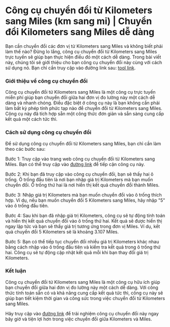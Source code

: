 Công cụ chuyển đổi từ Kilometers sang Miles (km sang mi) | Chuyển đổi Kilometers sang Miles dễ dàng
===================================================================================================

Bạn cần chuyển đổi các đơn vị từ Kilometers sang Miles và không biết phải làm thế nào? Đừng lo lắng, công cụ chuyển đổi từ Kilometers sang Miles trực tuyến sẽ giúp bạn thực hiện điều đó một cách dễ dàng. Trong bài viết này, chúng tôi sẽ giới thiệu cho bạn công cụ chuyển đổi này cùng với cách sử dụng nó. Bạn chỉ cần truy cập vào đường link sau: [tool link](https://www.onlinecalculatorsfree.com/vi/convert/km-to-mile.html).

###  Giới thiệu về công cụ chuyển đổi 

Công cụ chuyển đổi từ Kilometers sang Miles là một công cụ trực tuyến miễn phí giúp bạn chuyển đổi giữa hai đơn vị đo lường này một cách dễ dàng và nhanh chóng. Điều đặc biệt ở công cụ này là bạn không cần phải làm bất kỳ phép tính phức tạp nào để chuyển đổi từ Kilometers sang Miles. Công cụ này đã tích hợp sẵn một công thức đơn giản và sẵn sàng cung cấp kết quả một cách tức thì.

###  Cách sử dụng công cụ chuyển đổi 

Để sử dụng công cụ chuyển đổi từ Kilometers sang Miles, bạn chỉ cần làm theo các bước sau:

Bước 1: Truy cập vào trang web công cụ chuyển đổi từ Kilometers sang Miles. Bạn có thể truy cập vào [đường link](https://www.onlinecalculatorsfree.com/vi/convert/km-to-mile.html) để tiếp cận công cụ này.

Bước 2: Khi bạn đã truy cập vào công cụ chuyển đổi, bạn sẽ thấy hai ô trống. Ô trống đầu tiên là nơi bạn nhập giá trị Kilometers mà bạn muốn chuyển đổi. Ô trống thứ hai là nơi hiển thị kết quả chuyển đổi thành Miles.

Bước 3: Nhập giá trị Kilometers mà bạn muốn chuyển đổi vào ô trống thích hợp. Ví dụ, nếu bạn muốn chuyển đổi 5 Kilometers sang Miles, hãy nhập "5" vào ô trống đầu tiên.

Bước 4: Sau khi bạn đã nhập giá trị Kilometers, công cụ sẽ tự động tính toán và hiển thị kết quả chuyển đổi vào ô trống thứ hai. Kết quả sẽ được hiển thị ngay lập tức và bạn sẽ thấy giá trị tương ứng trong đơn vị Miles. Ví dụ, kết quả chuyển đổi 5 Kilometers sẽ là khoảng 3.107 Miles.

Bước 5: Bạn có thể tiếp tục chuyển đổi nhiều giá trị Kilometers khác nhau bằng cách nhập vào ô trống đầu tiên và kiểm tra kết quả trong ô trống thứ hai. Công cụ sẽ tự động cập nhật kết quả mỗi khi bạn thay đổi giá trị Kilometers.

###  Kết luận 

Công cụ chuyển đổi từ Kilometers sang Miles là một công cụ hữu ích giúp bạn chuyển đổi giữa hai đơn vị đo lường này một cách dễ dàng. Với công thức tính toán sẵn có và khả năng cung cấp kết quả tức thì, công cụ này sẽ giúp bạn tiết kiệm thời gian và công sức trong việc chuyển đổi từ Kilometers sang Miles.

Hãy truy cập vào [đường link](https://www.onlinecalculatorsfree.com/vi/convert/km-to-mile.html) để trải nghiệm công cụ chuyển đổi này ngay bây giờ và tiện lợi hơn trong việc chuyển đổi giữa Kilometers và Miles.